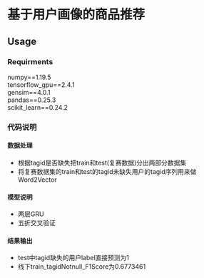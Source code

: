# 基于用户画像的商品推荐
## Usage
### Requirments
numpy==1.19.5  
tensorflow_gpu==2.4.1  
gensim==4.0.1  
pandas==0.25.3  
scikit_learn==0.24.2  

### 代码说明
#### 数据处理
- 根据tagid是否缺失把train和test(复赛数据)分出两部分数据集
- 将复赛数据集的train和test的tagid未缺失用户的tagid序列用来做Word2Vector

#### 模型说明
- 两层GRU
- 五折交叉验证

#### 结果输出
- test中tagid缺失的用户label直接预测为1
- 线下train_tagidNotnull_F1Score为0.6773461
